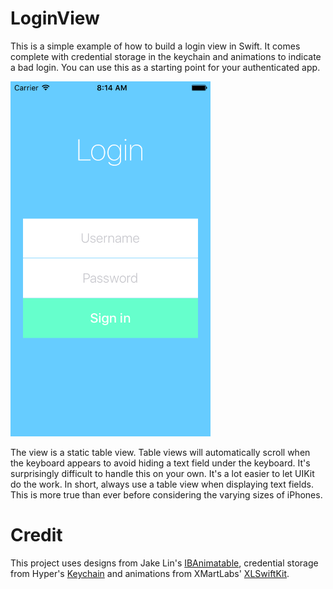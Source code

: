# LoginView
This is a simple example of how to build a login view in Swift. It comes
complete with credential storage in the keychain and animations to indicate a
bad login. You can use this as a starting point for your authenticated app.

<img
src="https://raw.githubusercontent.com/jkereako/LoginView/master/Images/screen-shot.png"
width="320" height="568" />

The view is a static table view. Table views will automatically scroll when the
keyboard appears to avoid hiding a text field under the keyboard. It's surprisingly
difficult to handle this on your own. It's a lot easier to let UIKit do the work.
In short, always use a table view when displaying text fields. This is more true
than ever before considering the varying sizes of iPhones.

# Credit
This project uses designs from Jake Lin's [IBAnimatable][iba],
credential storage from Hyper's [Keychain][keychain] and animations from XMartLabs'
[XLSwiftKit][shake].

[iba]: https://github.com/JakeLin/IBAnimatable
[keychain]: https://github.com/hyperoslo/Keychain
[shake]: https://github.com/xmartlabs/XLSwiftKit

